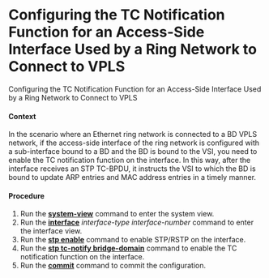 Configuring the TC Notification Function for an Access-Side Interface Used by a Ring Network to Connect to VPLS
===============================================================================================================

Configuring the TC Notification Function for an Access-Side Interface Used by a Ring Network to Connect to VPLS

#### Context

In the scenario where an Ethernet ring network is connected to a BD VPLS network, if the access-side interface of the ring network is configured with a sub-interface bound to a BD and the BD is bound to the VSI, you need to enable the TC notification function on the interface. In this way, after the interface receives an STP TC-BPDU, it instructs the VSI to which the BD is bound to update ARP entries and MAC address entries in a timely manner.


#### Procedure

1. Run the [**system-view**](cmdqueryname=system-view) command to enter the system view.
2. Run the [**interface**](cmdqueryname=interface) *interface-type interface-number* command to enter the interface view.
3. Run the [**stp enable**](cmdqueryname=stp+enable) command to enable STP/RSTP on the interface.
4. Run the [**stp tc-notify bridge-domain**](cmdqueryname=stp+tc-notify+bridge-domain) command to enable the TC notification function on the interface.
5. Run the [**commit**](cmdqueryname=commit) command to commit the configuration.
